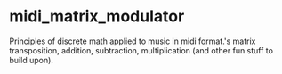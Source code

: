 # midi_matrix_modulator
Principles of discrete math applied to music in midi format.'s matrix transposition, addition, subtraction, multiplication (and other fun stuff to build upon).
